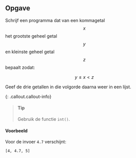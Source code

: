 ## Opgave
Schrijf een programma dat van een kommagetal $$x$$ het grootste geheel getal $$y$$ en kleinste geheel getal $$z$$ bepaalt zodat:

$$
y \leqslant x < z
$$

Geef de drie getallen in die volgorde daarna weer in een lijst.

{: .callout.callout-info}
> #### Tip
> Gebruik de functie `int()`.

#### Voorbeeld
Voor de invoer `4.7` verschijnt:
```
[4, 4.7, 5]
```